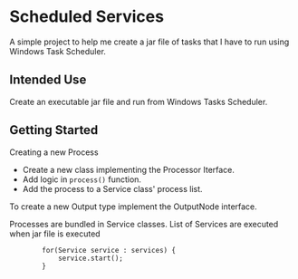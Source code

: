 # Scheduled Services

A simple project to help me create a jar file of tasks that I have to run using Windows Task Scheduler.

## Intended Use
Create an executable jar file and run from Windows Tasks Scheduler.

## Getting Started
Creating a new Process
- Create a new class implementing the Processor Iterface.
- Add logic in `process()` function.
- Add the process to a Service class' process list.

To create a new Output type implement the OutputNode interface.

Processes are bundled in Service classes. List of Services are executed when jar file is executed
```
		for(Service service : services) {
			service.start();
		}
```
